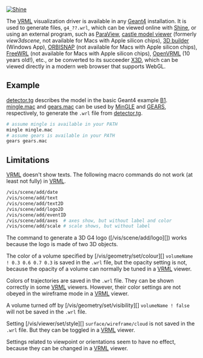 [![Shine](https://img.shields.io/badge/Shine-red?style=flat)](https://physino.xyz/shine)

The [VRML][] visualization driver is available in any [Geant4][] installation. It is used to generate files, `g4_??.wrl`, which can be viewed online with [Shine][], or using an external program, such as [ParaView][], [castle model viewer][] (formerly *view3dscene*, not available for Macs with Apple silicon chips), [3D builder][] (Windows App), [ORBISNAP][] (not available for Macs with Apple silicon chips), [FreeWRL][] (not available for Macs with Apple silicon chips), [OpenVRML][] (10 years old!), etc., or be converted to its succeeder [X3D][], which can be viewed directly in a modern web browser that supports WebGL.

[VRML]:http://geant4-userdoc.web.cern.ch/geant4-userdoc/UsersGuides/ForApplicationDeveloper/html/Visualization/visdrivers.html#vrml
[Geant4]: https://physino.xyz/geant4
[Shine]: https://physino.xyz/shine
[ParaView]: https://www.paraview.org
[castle model viewer]: https://castle-engine.io/castle-model-viewer
[3D builder]: https://apps.microsoft.com/detail/9wzdncrfj3t6
[ORBISNAP]:https://www.orbisnap.com/download2.html
[OpenVRML]:https://sourceforge.net/projects/openvrml
[FreeWRL]: http://freewrl.sourceforge.net/download.html
[X3D]:https://stackoverflow.com/questions/14849593/vrml-to-x3d-conversion

## Example

[detector.tg][] describes the model in the basic Geant4 example [B1][]. [mingle.mac][] and [gears.mac][] can be used by [MinGLE][] and [GEARS][], respectively, to generate the `.wrl` file from [detector.tg][].

```sh
# assume mingle is available in your PATH
mingle mingle.mac
# assume gears is available in your PATH
gears gears.mac
```

[detector.tg]: https://github.com/jintonic/geant4/visualization/VRML/raw/refs/heads/main/detector.tg
[B1]: https://github.com/Geant4/geant4/tree/master/examples/basic/B1
[mingle.mac]: https://github.com/jintonic/geant4/visualization/VRML/raw/refs/heads/main/mingle.mac
[gears.mac]: https://github.com/jintonic/geant4/visualization/VRML/raw/refs/heads/main/gears.mac
[MinGLE]: https://github.com/jintonic/mingle
[GEARS]: https://github.com/jintonic/gears

## Limitations

[VRML][] doesn't show texts. The following macro commands do not work (at least not fully) in [VRML][].

```sh
/vis/scene/add/date
/vis/scene/add/text
/vis/scene/add/text2D
/vis/scene/add/logo2D
/vis/scene/add/eventID
/vis/scene/add/axes  # axes show, but without label and color
/vis/scene/add/scale # scale shows, but without label
```

The command to generate a 3D G4 logo ([/vis/scene/add/logo][]) works because the logo is made of two 3D objects.

The color of a volume specified by [/vis/geometry/set/colour][] `volumeName ! 0.3 0.6 0.7 0.3` is saved in the `.wrl` file, but the opacity setting is not, because the opacity of a volume can normally be tuned in a [VRML][] viewer.

Colors of trajectories are saved in the `.wrl` file. They can be shown correctly in some [VRML][] viewers. However, their color settings are not obeyed in the wireframe mode in a [VRML][] viewer.

A volume turned off by [/vis/geometry/set/visibility][] `volumeName ! false` will not be saved in the `.wrl` file.

Setting [/vis/viewer/set/style][] `surface/wireframe/cloud` is not saved in the `.wrl` file. But they can be toggled in a [VRML][] viewer.

Settings related to viewpoint or orientations seem to have no effect, because they can be changed in a [VRML][] viewer.

[vis/scene/add/log]: https://geant4-userdoc.web.cern.ch/UsersGuides/ForApplicationDeveloper/html/Control/AllResources/Control/UIcommands/_vis_scene_add_.html#c15
[vis/geometry/set/colour]: https://geant4-userdoc.web.cern.ch/UsersGuides/ForApplicationDeveloper/html/Control/AllResources/Control/UIcommands/_vis_geometry_set_.html#c0
[vis/geometry/set/visibility]: https://geant4-userdoc.web.cern.ch/UsersGuides/ForApplicationDeveloper/html/Control/AllResources/Control/UIcommands/_vis_geometry_set_.html#c9
[vis/viewer/set/style]: https://geant4-userdoc.web.cern.ch/UsersGuides/ForApplicationDeveloper/html/Control/AllResources/Control/UIcommands/_vis_viewer_set_.html#c27
